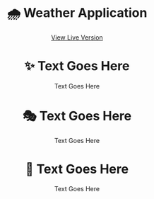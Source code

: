 <h1 align="center">
    <b>🌧 Weather Application</b>
</h1>

<p align="center">
    <a href="https://itsmartonic.github.io/WeatherApplication/">View Live Version</a>
</p>

<h1 align="center">
    <b>✨ Text Goes Here</b>
</h1>

<p align="center">
    Text Goes Here
<p>

<h1 align="center">
    <b>🎭 Text Goes Here</b>
</h1>

<p align="center">
    Text Goes Here
<p>

<h1 align="center">
    <b>💎 Text Goes Here</b>
</h1>

<p align="center">
    Text Goes Here
<p>
